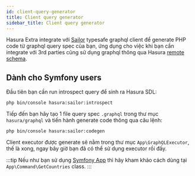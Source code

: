 ```yaml
---
id: client-query-generator
title: Client query generator
sidebar_title: Client query generator
---
```


Hasura Extra integrate với [Sailor](https://github.com/spawnia/sailor) typesafe graphql client để generate PHP code từ graphql query spec của bạn,
ứng dụng cho việc khi bạn cần integrate với 3rd parties cũng sử dụng graphql thông qua Hasura [remote schema](../03-handle-business-logic/01-add-remote-schema.md).

## Dành cho Symfony users

Đầu tiên bạn cần run introspect query để sinh ra Hasura SDL:

```shell
php bin/console hasura:sailor:introspect
```

Tiếp đến bạn hãy tạo 1 file query spec `.graphql` trong thư mục `hasura/graphql` và tiến hành generate code thông qua câu lệnh:

```shell
php bin/console hasura:sailor:codegen
```

Client executor được generate sẽ nằm trong thư mục `App\GraphQLExecutor`, thế là xong, ngay bây giờ bạn đã có thể sử dụng executor rồi đấy.

:::tip
Nếu như bạn sử dụng [Symfony App](../02-installation/03-symfony-app.md) thì hãy kham khảo cách dùng tại `App\Command\GetCountries` class. 
:::